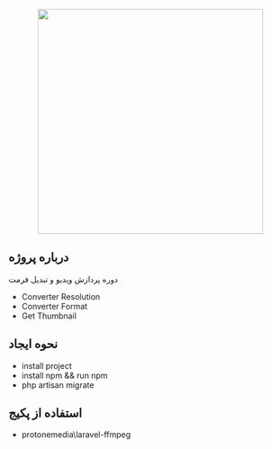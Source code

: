 <p align="center"><a href="https://laravel.com" target="_blank"><img src="https://raw.githubusercontent.com/laravel/art/master/logo-lockup/5%20SVG/2%20CMYK/1%20Full%20Color/laravel-logolockup-cmyk-red.svg" width="400"></a></p>

## درباره پروژه

دوره پردازش ویدیو و تبدیل فرمت 

- Converter Resolution
- Converter Format
- Get Thumbnail

## نحوه ایجاد

- install project
- install npm && run npm
- php artisan migrate

## استفاده از پکیج

- protonemedia\laravel-ffmpeg

